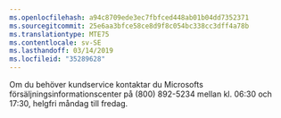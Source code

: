 ```yaml
---
ms.openlocfilehash: a94c8709ede3ec7fbfced448ab01b04dd7352371
ms.sourcegitcommit: 25e6aa3bfce58ce8d9f8c054bc338cc3dff4a78b
ms.translationtype: MTE75
ms.contentlocale: sv-SE
ms.lasthandoff: 03/14/2019
ms.locfileid: "35289628"
---
```

Om du behöver kundservice kontaktar du Microsofts försäljningsinformationscenter på (800) 892-5234 mellan kl. 06:30 och 17:30, helgfri måndag till fredag.